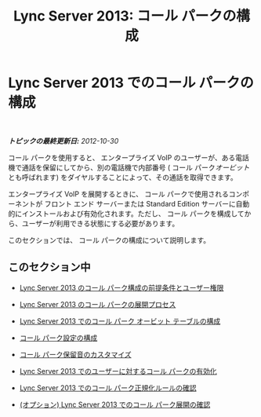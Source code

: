 ﻿---
title: 'Lync Server 2013: コール パークの構成'
TOCTitle: コール パークの構成
ms:assetid: e4c5da53-7f6c-4535-bc9b-9da2026caec8
ms:mtpsurl: https://technet.microsoft.com/ja-jp/library/Gg399014(v=OCS.15)
ms:contentKeyID: 48273980
ms.date: 05/19/2016
mtps_version: v=OCS.15
ms.translationtype: HT
---

# Lync Server 2013 でのコール パークの構成

 

_**トピックの最終更新日:** 2012-10-30_

コール パークを使用すると、 エンタープライズ VoIP のユーザーが、ある電話機で通話を保留にしてから、別の電話機で内部番号 ( コール パーク*オービット* とも呼ばれます) をダイヤルすることによって、その通話を取得できます。

エンタープライズ VoIP を展開するときに、 コール パークで使用されるコンポーネントが フロント エンド サーバーまたは Standard Edition サーバーに自動的にインストールおよび有効化されます。ただし、 コール パークを構成してから、ユーザーが利用できる状態にする必要があります。

このセクションでは、 コール パークの構成について説明します。

## このセクション中

  - [Lync Server 2013 のコール パーク構成の前提条件とユーザー権限](lync-server-2013-call-park-configuration-prerequisites-and-user-rights.md)

  - [Lync Server 2013 のコール パークの展開プロセス](lync-server-2013-deployment-process-for-call-park.md)

  - [Lync Server 2013 でのコール パーク オービット テーブルの構成](lync-server-2013-configure-the-call-park-orbit-table.md)

  - [コール パーク設定の構成](lync-server-2013-configure-call-park-settings.md)

  - [コール パーク保留音のカスタマイズ](lync-server-2013-customize-call-park-music-on-hold.md)

  - [Lync Server 2013 でのユーザーに対するコール パークの有効化](lync-server-2013-enable-call-park-for-users.md)

  - [Lync Server 2013 でのコール パーク正規化ルールの確認](lync-server-2013-verify-normalization-rules-for-call-park.md)

  - [(オプション) Lync Server 2013 でのコール パーク展開の確認](lync-server-2013-optional-verify-call-park-deployment.md)

